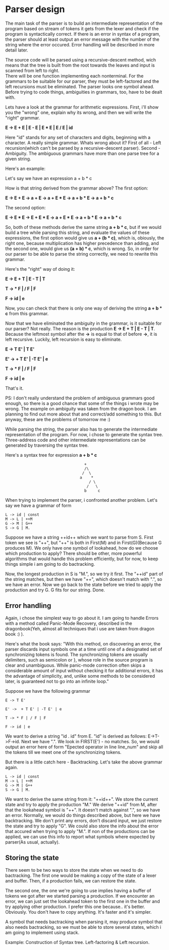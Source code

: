 # Parser design

The main task of the parser is to build an intermediate representation of the program
based on stream of tokens it gets from the lexer and check if the program is syntactically correct.
If there is an error in syntax of a program, the parser should at least output an error message
with the number of the string where the error occured. Error handling will be described in more detail later.


The source code will be parsed using a recursive-descent method, wich means that the tree is built
from the root towards the leaves and input is scanned from left to right.  
There will be one function implementing each nonterminal. For the grammars to be suitable for our parser,
they must be left-factored and the left recursions must be eliminated. The parser looks one symbol ahead.
Before trying to code things, ambiguities in grammars, too, have to be dealt with.



Lets have a look at the grammar for arithmetic expressions.
First, i'll show you the "wrong" one, explain why its wrong,
and then we will write the "right" grammar.

**E -> E + E | E - E | E * E | E / E | id**

Here "id" stands for any set of characters and digits, beginning with a character.
A really simple grammar. Whats wrong about it? 
First of all - Left recursion(which can't be parsed by a recursive-descent parser).
Second - Ambiguity. The ambiguous grammars have more than one parse tree for a given string.

Here's an example: 

Let's say we have an expression a + b * c

How is that string derived from the grammar above?
The first option:

**E -> E + E -> a + E -> a + E * E -> a + b * E -> a + b * c** 

The second option:

**E -> E * E -> E + E * E -> a + E * E -> a + b * E -> a + b * c** 

So, both of these methods derive the same string **a + b * c**, but if we would
build a tree while parsing this string, and evaluate the values of these expressions, 
the first option would give us **a + (b * c)**, which is, obiously, the right one, because
multiplication has higher precedence than adding, and the second one, would give us
**(a + b) * c**, which is wrong. So, in order for our parser to be able to parse the string correctly,
we need to rewrite this grammar.

Here's the "right" way of doing it:

**E -> E + T | E - T | T**

**T -> * F | / F | F**

**F -> id | e**

Now, you can check that there is only one way of deriving the string **a + b * c** from this grammar.

Now that we have eliminated the ambiguity in the grammar, is it suitable for our parser? Not really.
The reason is the production  **E -> E + T | E - T | T**.
Because the leftmost symbol after the **->** is equal to that of before **->**, it is left recursive.
Luckily, left recursion is easy to eliminate.

**E -> T E' | T E'**

**E' ->  + T E' | -T E' | e**

**T -> * F | / F | F** 

**F -> id | e**

That's it. 

PS: I don't really understand the problem of ambiguous grammars good enough, so there is a good chance that
some of the things i wrote may be wrong. The example on ambiguity was taken from the dragon book.
I am planning to find out more about that and correct/add something to this.
But anyway, these are the problems of tomorrow me :)




While parsing the string, the parser also has to generate the intermediate representation of the program.
For now, i chose to generate the syntax tree. Three-address code and other intermediate representations can be
generated by traversing the syntax tree.

Here's a syntax tree for expression **a + b * c**

									   +
									   /\
									  /  \
									 a    *
									 	 / \
									 	/   \
									   b	 c



When trying to implement the parser, i confronted another problem.
Let's say we have a grammar of form
	
	L -> id | const
	M -> L | ++M
	G -> M | G++
	S -> G | M.

Suppose we have a string ++id++ which we want to parse from S.
First token we see is "++", but "++" is both in First(M) and in First(G)(Because G produces M).
We only have one symbol of lookahead, how do we choose which production to apply? 
There should be other, more powerful algorithms that would handle this problem efficiently,
but for now, to keep things simple i am going to do bactracking. 

Now, the longest production in S is "M.", so we try it first. The "++id" part of the string matches,
but then we have "++", which doesn't match with ".", so we have an error. Now we go back to the 
state before we tried to apply the production and try G. G fits for our string. Done.


## Error handling
Again, i chose the simplest way to go about it. I am going to handle Errors with a method called
Panic-Mode Recovery, described in the dragonbook(Yeh, almost all techniques that i use are taken from dragon book :) ).

Here's what the book says:
"With this method, on discovering an error, the parser discards input symbols
one at a time until one of a designated set of synchronizing tokens is found.
The synchronizing tokens are usually delimiters, such as semicolon or }, whose
role in the source program is clear and unambiguous. While panic-mode correction often skips a 
considerable amount of input without checking it for additional errors, it has the 
advantage of simplicity, and, unlike some methods to be considered later, is 
guaranteed not to go into an infinite loop."

Suppose we have the following grammar 
 
	E -> T E'

	E' ->  + T E' | -T E' | e

	T -> * F | / F | F 

	F -> id | e


We want to derive a string "id . id" from E. "id" is derived as follows: E->T->F->id.
Next we have ".". We look in FIRST(E') - no matches. So, we would output an error here of form
"Epected operator in line line_num" and skip all the tokens till we meet one of the synchronizing tokens.

But there is a little catch here - Backtracking. Let's take the above grammar again.
	
	L -> id | const
	M -> L | ++M
	G -> M | G++
	S -> G | M.

We want to derive the same string from it: "++id++". We store the current state and try to apply the production "M."
We derive "++id" from M, after that the lookahead symbol is "++". It doesn't match against
".", so we have an error. Normally, we would do things described above, but here we have backtracking.
We don't print any errors, don't discard input, we just restore the state and try to apply "G".
We could also store the info about the error that accured when trying to apply "M.". If non of the productions 
can be applied, we can use this info to report what symbols where expected by parser(As usual, actually).



## Storing the state

There seem to be two ways to store the state when we need to do bactracking. 
The first one would be making a copy of the state of a lexer and buffer. 
Then, if a production fails, we can restore the state.

The second one, the one we're going to use implies having a buffer of tokens we got after we started parsing a production. 
If we encounter an error, we can just set the lookahead token to the first one in the buffer and try applying other production.
I prefer this one because.. it's better. Obviously. You don't have to copy anything. It's faster and it's simpler.

A symbol that needs bactracking when parsing it, may produce symbol that also needs bactracking, so we must be able to 
store several states, which i am going to implement using stack.

Example: Construction of Syntax tree.
Left-factoring & Left recursion.




